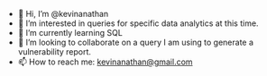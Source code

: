 - 👋 Hi, I’m @kevinanathan
- 👀 I’m interested in queries for specific data analytics at this time.
- 🌱 I’m currently learning SQL
- 💞️ I’m looking to collaborate on a query I am using to generate a vulnerability report.
- 📫 How to reach me: kevinanathan@gmail.com

<!---
kevinanathan/kevinanathan is a ✨ special ✨ repository because its `README.md` (this file) appears on your GitHub profile.
You can click the Preview link to take a look at your changes.
--->
